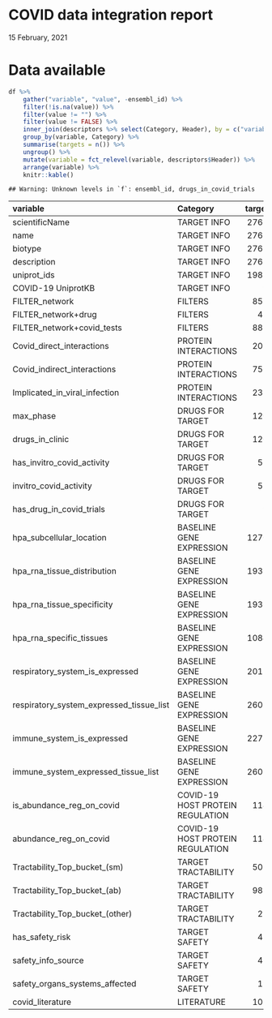 COVID data integration report
================
15 February, 2021

# Data available

``` r
df %>%
    gather("variable", "value", -ensembl_id) %>%
    filter(!is.na(value)) %>%
    filter(value != "") %>%
    filter(value != FALSE) %>%
    inner_join(descriptors %>% select(Category, Header), by = c("variable" = "Header")) %>%
    group_by(variable, Category) %>%
    summarise(targets = n()) %>%
    ungroup() %>%
    mutate(variable = fct_relevel(variable, descriptors$Header)) %>%
    arrange(variable) %>%
    knitr::kable()
```

    ## Warning: Unknown levels in `f`: ensembl_id, drugs_in_covid_trials

| variable                                     | Category                         | targets |
|:---------------------------------------------|:---------------------------------|--------:|
| scientificName                               | TARGET INFO                      |   27682 |
| name                                         | TARGET INFO                      |   27650 |
| biotype                                      | TARGET INFO                      |   27650 |
| description                                  | TARGET INFO                      |   27628 |
| uniprot\_ids                                 | TARGET INFO                      |   19882 |
| COVID-19 UniprotKB                           | TARGET INFO                      |      92 |
| FILTER\_network                              | FILTERS                          |    8573 |
| FILTER\_network+drug                         | FILTERS                          |     439 |
| FILTER\_network+covid\_tests                 | FILTERS                          |    8874 |
| Covid\_direct\_interactions                  | PROTEIN INTERACTIONS             |    2009 |
| Covid\_indirect\_interactions                | PROTEIN INTERACTIONS             |    7566 |
| Implicated\_in\_viral\_infection             | PROTEIN INTERACTIONS             |    2387 |
| max\_phase                                   | DRUGS FOR TARGET                 |    1202 |
| drugs\_in\_clinic                            | DRUGS FOR TARGET                 |    1202 |
| has\_invitro\_covid\_activity                | DRUGS FOR TARGET                 |     520 |
| invitro\_covid\_activity                     | DRUGS FOR TARGET                 |     520 |
| has\_drug\_in\_covid\_trials                 | DRUGS FOR TARGET                 |      99 |
| hpa\_subcellular\_location                   | BASELINE GENE EXPRESSION         |   12709 |
| hpa\_rna\_tissue\_distribution               | BASELINE GENE EXPRESSION         |   19364 |
| hpa\_rna\_tissue\_specificity                | BASELINE GENE EXPRESSION         |   19364 |
| hpa\_rna\_specific\_tissues                  | BASELINE GENE EXPRESSION         |   10848 |
| respiratory\_system\_is\_expressed           | BASELINE GENE EXPRESSION         |   20132 |
| respiratory\_system\_expressed\_tissue\_list | BASELINE GENE EXPRESSION         |   26039 |
| immune\_system\_is\_expressed                | BASELINE GENE EXPRESSION         |   22778 |
| immune\_system\_expressed\_tissue\_list      | BASELINE GENE EXPRESSION         |   26039 |
| is\_abundance\_reg\_on\_covid                | COVID-19 HOST PROTEIN REGULATION |    1145 |
| abundance\_reg\_on\_covid                    | COVID-19 HOST PROTEIN REGULATION |    1145 |
| Tractability\_Top\_bucket\_(sm)              | TARGET TRACTABILITY              |    5030 |
| Tractability\_Top\_bucket\_(ab)              | TARGET TRACTABILITY              |    9890 |
| Tractability\_Top\_bucket\_(other)           | TARGET TRACTABILITY              |     222 |
| has\_safety\_risk                            | TARGET SAFETY                    |     439 |
| safety\_info\_source                         | TARGET SAFETY                    |     439 |
| safety\_organs\_systems\_affected            | TARGET SAFETY                    |     193 |
| covid\_literature                            | LITERATURE                       |    1096 |
